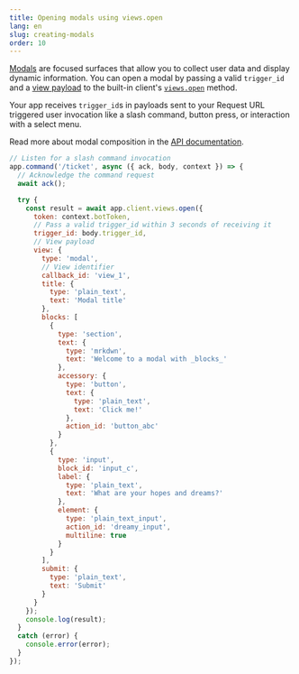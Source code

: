 ```yaml
---
title: Opening modals using views.open
lang: en
slug: creating-modals
order: 10
---
```


<div class="section-content">
<a href="https://api.slack.com/block-kit/surfaces/modals">Modals</a> are focused surfaces that allow you to collect user data and display dynamic information. You can open a modal by passing a valid <code>trigger_id</code> and a <a href="https://api.slack.com/reference/block-kit/views">view payload</a> to the built-in client's <a href="https://api.slack.com/methods/views.open"><code>views.open</code></a> method. 

Your app receives <code>trigger_id</code>s in payloads sent to your Request URL triggered user invocation like a slash command, button press, or interaction with a select menu.

Read more about modal composition in the <a href="https://api.slack.com/surfaces/modals/using#composing_views">API documentation</a>.
</div>

```javascript
// Listen for a slash command invocation
app.command('/ticket', async ({ ack, body, context }) => {
  // Acknowledge the command request
  await ack();

  try {
    const result = await app.client.views.open({
      token: context.botToken,
      // Pass a valid trigger_id within 3 seconds of receiving it
      trigger_id: body.trigger_id,
      // View payload
      view: {
        type: 'modal',
        // View identifier
        callback_id: 'view_1',
        title: {
          type: 'plain_text',
          text: 'Modal title'
        },
        blocks: [
          {
            type: 'section',
            text: {
              type: 'mrkdwn',
              text: 'Welcome to a modal with _blocks_'
            },
            accessory: {
              type: 'button',
              text: {
                type: 'plain_text',
                text: 'Click me!'
              },
              action_id: 'button_abc'
            }
          },
          {
            type: 'input',
            block_id: 'input_c',
            label: {
              type: 'plain_text',
              text: 'What are your hopes and dreams?'
            },
            element: {
              type: 'plain_text_input',
              action_id: 'dreamy_input',
              multiline: true
            }
          }
        ],
        submit: {
          type: 'plain_text',
          text: 'Submit'
        }
      }
    });
    console.log(result);
  }
  catch (error) {
    console.error(error);
  }
});
```

